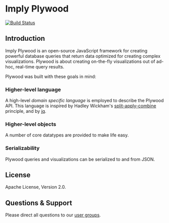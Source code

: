 # Imply Plywood

[![Build Status](https://travis-ci.org/plywood/plywood.svg?branch=master)](https://travis-ci.org/plywood/plywood)

## Introduction

Imply Plywood is an open-source JavaScript framework for creating powerful database queries that return data optimized for 
creating complex visualizations. Plywood is about creating on-the-fly visualizations out of ad-hoc, real-time query results.

Plywood was built with these goals in mind:

### Higher-level language

A high-level *domain specific language* is employed to describe the Plywood API.
This language is inspired by Hadley Wickham's [split-apply-combine](http://www.jstatsoft.org/v40/i01/paper) principle,
and by [jq](https://stedolan.github.io/jq/).

### Higher-level objects

A number of core datatypes are provided to make life easy.

### Serializability

Plywood queries and visualizations can be serialized to and from JSON.

## License

Apache License, Version 2.0.

## Questions & Support

Please direct all questions to our [user groups](https://groups.google.com/forum/#!forum/imply-user-group).
